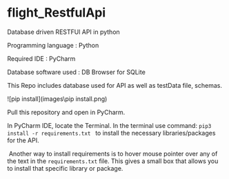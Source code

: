 # flight_RestfulApi
 Database driven RESTFUl API in python

Programming language : Python

Required IDE : PyCharm

Database software used : DB Browser for SQLite


This Repo includes database used for API as well as  testData file, schemas.  

![pip install](images\pip install.png)

Pull this repository and open in PyCharm.

In PyCharm IDE, locate the Terminal. In the terminal use command: 
		`pip3 install -r requirements.txt ` 
		to install the necessary libraries/packages for the API.

​		Another way to install requirements is to hover mouse pointer over any of the text in the `requirements.txt` file. This gives a small 		box that allows you to install that specific library or package.

